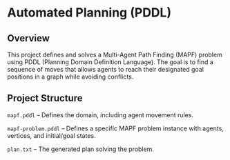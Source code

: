 # Automated Planning (PDDL)

## Overview

This project defines and solves a Multi-Agent Path Finding (MAPF) problem using PDDL (Planning Domain Definition Language). The goal is to find a sequence of moves that allows agents to reach their designated goal positions in a graph while avoiding conflicts.

## Project Structure

`mapf.pddl` – Defines the domain, including agent movement rules.

`mapf-problem.pddl` – Defines a specific MAPF problem instance with agents, vertices, and initial/goal states.

`plan.txt` – The generated plan solving the problem.
